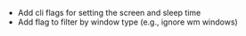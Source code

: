 - Add cli flags for setting the screen and sleep time
- Add flag to filter by window type (e.g., ignore wm windows)

